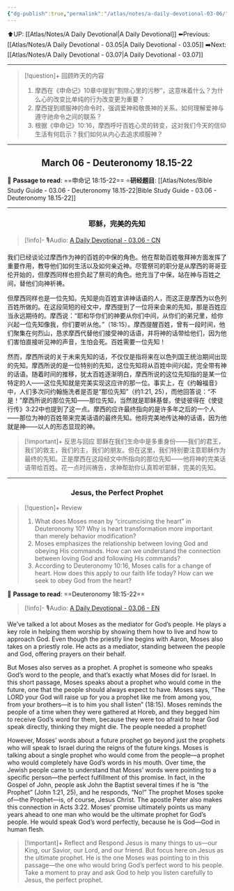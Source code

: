 ```yaml
---
{"dg-publish":true,"permalink":"/atlas/notes/a-daily-devotional-03-06/","noteIcon":""}
---
```


 ⬆️UP: [[Atlas/Notes/A Daily Devotional\|A Daily Devotional]]
⬅️Previous: [[Atlas/Notes/A Daily Devotional - 03.05\|A Daily Devotional - 03.05]]
➡️Next: [[Atlas/Notes/A Daily Devotional - 03.07\|A Daily Devotional - 03.07]]

---

> [!question]+ 回顾昨天的内容
> 1. ⁠摩西在《申命记》10章中提到“割除心里的污秽”，这意味着什么？为什么心的改变比单纯的行为改变更为重要？
> 2. 摩西提到顺服神的命令时，强调爱神和敬畏神的关系。如何理解爱神与遵守祂命令之间的联系？
> 3. ⁠根据《申命记》10:16，摩西呼吁百姓心灵的转变，这对我们今天的信仰生活有何启示？我们如何从内心去追求顺服神？



---
## <center>March 06 - Deuteronomy 18.15-22</center>

📖 **Passage to read**: ==申命记 18:15-22==
⭐**研经题目**: [[Atlas/Notes/Bible Study Guide - 03.06 - Deuteronomy 18.15-22\|Bible Study Guide - 03.06 - Deuteronomy 18.15-22]]

---
### <center>耶稣，完美的先知</center>

> [!info]- 🎙️Audio: [A Daily Devotional - 03.06 - CN]()


我们已经谈论过摩西作为神的百姓的中保的角色。他在帮助百姓敬拜神方面发挥了重要作用，教导他们如何生活以及如何亲近神。尽管祭司的职分是从摩西的哥哥亚伦开始的，但摩西同样也担负起了祭司的角色。他充当了中保，站在神与百姓之间，替他们向神祈祷。

但摩西同样也是一位先知。先知是向百姓宣讲神话语的人，而这正是摩西为以色列百姓所做的。在这段简短的经文中，摩西提到了一位将来会来的先知，那是百姓应当永远期待的。摩西说：“耶和华你们的神要从你们中间，从你们的弟兄里，给你兴起一位先知像我，你们要听从他。”（18:15）。摩西提醒百姓，曾有一段时间，他们聚集在何烈山，恳求摩西代替他们接受神的话语，并将神的话带给他们，因为他们害怕直接听见神的声音，生怕会死。百姓需要一位先知！

然而，摩西所说的关于未来先知的话，不仅仅是指将来在以色列国王统治期间出现的先知。摩西所说的是一位特别的先知，这位先知将从百姓中间兴起，完全带有神的话语。随着时间的推移，犹太百姓逐渐明白，摩西所说的这位先知指的是某一位特定的人——这位先知就是完美实现这应许的那一位。事实上，在《约翰福音》中，人们多次问约翰施洗者是否是“那位先知”（约1:21, 25），而他回答说：“不是！”摩西所说的那位先知——那位先知，当然就是耶稣基督。使徒彼得在《使徒行传》3:22中也提到了这一点。摩西的应许最终指向的是许多年之后的一个人——那位为神的百姓带来完美话语的最终先知。他将完美地传达神的话语，因为他就是神——以人的形态显现的神。

> [!important]+ 反思与回应
耶稣在我们生命中是多重身份——我们的君王，我们的救主，我们的主，我们的朋友。但在这里，我们特别要注意耶稣作为最终的先知。正是摩西在这段经文中所指向的那位先知——他将神的完美话语带给百姓。花一点时间祷告，求神帮助你认真聆听耶稣，完美的先知。



---
### <center>Jesus, the Perfect Prophet</center>

> [!question]+ Review
> 1. What does Moses mean by “circumcising the heart” in Deuteronomy 10? Why is heart transformation more important than merely behavior modification?
> 2. ⁠Moses emphasizes the relationship between loving God and obeying His commands. How can we understand the connection between loving God and following His commands?
> 3. ⁠According to Deuteronomy 10:16, Moses calls for a change of heart. How does this apply to our faith life today? How can we seek to obey God from the heart?

📖 **Passage to read**: ==Deuteronomy 18:15-22==

> [!info]- 🎙️Audio: [A Daily Devotional - 03.06 - EN]()  



We’ve talked a lot about Moses as the mediator for God’s people. He plays a key role in helping them worship by showing them how to live and how to approach God. Even though the priestly line begins with Aaron, Moses also takes on a priestly role. He acts as a mediator, standing between the people and God, offering prayers on their behalf.

But Moses also serves as a prophet. A prophet is someone who speaks God’s word to the people, and that’s exactly what Moses did for Israel. In this short passage, Moses speaks about a prophet who would come in the future, one that the people should always expect to have. Moses says, “The LORD your God will raise up for you a prophet like me from among you, from your brothers—it is to him you shall listen” (18:15). Moses reminds the people of a time when they were gathered at Horeb, and they begged him to receive God’s word for them, because they were too afraid to hear God speak directly, thinking they might die. The people needed a prophet!

However, Moses’ words about a future prophet go beyond just the prophets who will speak to Israel during the reigns of the future kings. Moses is talking about a single prophet who would come from the people—a prophet who would completely have God’s words in his mouth. Over time, the Jewish people came to understand that Moses’ words were pointing to a specific person—the perfect fulfillment of this promise. In fact, in the Gospel of John, people ask John the Baptist several times if he is “the Prophet” (John 1:21, 25), and he responds, “No!” The prophet Moses spoke of—the Prophet—is, of course, Jesus Christ. The apostle Peter also makes this connection in Acts 3:22. Moses’ promise ultimately points us many years ahead to one man who would be the ultimate prophet for God’s people. He would speak God’s word perfectly, because he is God—God in human flesh.

> [!important]+ Reflect and Respond
Jesus is many things to us—our King, our Savior, our Lord, and our friend. But focus here on Jesus as the ultimate prophet. He is the one Moses was pointing to in this passage—the one who would bring God’s perfect word to his people. Take a moment to pray and ask God to help you listen carefully to Jesus, the perfect prophet.




























